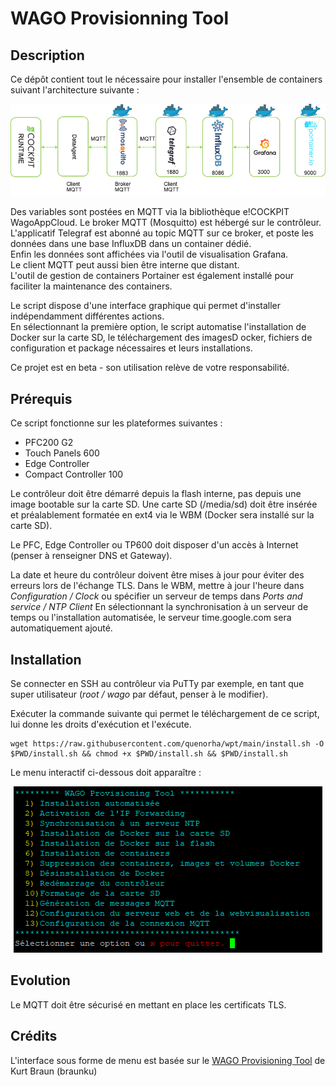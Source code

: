 # WAGO Provisionning Tool

## Description
Ce dépôt contient tout le nécessaire pour installer l'ensemble de containers suivant l'architecture suivante : 
<div style="text-align: center">
<img src="images/stack.png"
     alt="stack"/>
</div>

Des variables sont postées en MQTT via la bibliothèque e!COCKPIT WagoAppCloud. Le broker MQTT (Mosquitto) est hébergé sur le contrôleur. \
L'applicatif Telegraf est abonné au topic MQTT sur ce broker, et poste les données dans une base InfluxDB dans un container dédié. \
Enfin les données sont affichées via l'outil de visualisation Grafana.  \
Le client MQTT peut aussi bien être interne que distant.  \
L'outil de gestion de containers Portainer est également installé pour faciliter la maintenance des containers.

Le script dispose d'une interface graphique qui permet d'installer indépendamment différentes actions. \
En sélectionnant la première option, le script automatise l'installation de Docker sur la carte SD, le téléchargement des imagesD ocker, fichiers de configuration et package nécessaires et leurs installations.

Ce projet est en beta - son utilisation relève de votre responsabilité. 

## Prérequis

Ce script fonctionne sur les plateformes suivantes : 
- PFC200 G2
- Touch Panels 600
- Edge Controller
- Compact Controller 100

Le contrôleur doit être démarré depuis la flash interne, pas depuis une image bootable sur la carte SD.
Une carte SD (/media/sd) doit être insérée et préalablement formatée en ext4 via le WBM (Docker sera installé sur la carte SD).

Le PFC, Edge Controller ou TP600 doit disposer d'un accès à Internet (penser à renseigner DNS et Gateway).

La date et heure du contrôleur doivent être mises à jour pour éviter des erreurs lors de l'échange TLS. 
Dans le WBM, mettre à jour l'heure dans <em>Configuration / Clock</em> ou spécifier un serveur de temps dans <em>Ports and service / NTP Client</em>
En sélectionnant la synchronisation à un serveur de temps ou l'installation automatisée, le serveur time.google.com sera automatiquement ajouté.

## Installation
Se connecter en SSH au contrôleur via PuTTy par exemple, en tant que super utilisateur (<em>root / wago</em> par défaut, penser à le modifier).

Exécuter la commande suivante qui permet le téléchargement de ce script, lui donne les droits d'exécution et l'exécute.

```
wget https://raw.githubusercontent.com/quenorha/wpt/main/install.sh -O $PWD/install.sh && chmod +x $PWD/install.sh && $PWD/install.sh
```

Le menu interactif ci-dessous doit apparaître :
<div style="text-align: center">
<img src="images/CLI.PNG"
     alt="stack"/>
</div>

## Evolution
Le MQTT doit être sécurisé en mettant en place les certificats TLS. 

## Crédits
L'interface sous forme de menu est basée sur le [WAGO Provisioning Tool](https://github.com/braunku/pfc-provisioning-tool) de Kurt Braun (braunku) 
